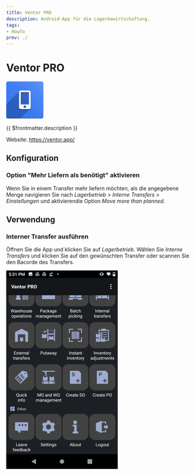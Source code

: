 ```yaml
---
title: Ventor PRO
description: Android-App für die Lagerbewirtschaftung.
tags:
- HowTo
prev: ./
---
```

# Ventor PRO
![](assets/odoo_icon_ventor.png)

{{ $frontmatter.description }}

Website: <https://ventor.app/>

## Konfiguration

### Option "Mehr Liefern als benötigt" aktivieren

Wenn Sie in einem Transfer mehr liefern möchten, als die angegebene Menge navigieren Sie nach *Lagerbetrieb > Interne Transfers > Einstellungen* und aktivierendie Option *Move more than planned*.

## Verwendung

### Interner Transfer ausführen

Öffnen Sie die App und klicken Sie auf *Lagerbetrieb*. Wählen Sie *Interne Transfers* und klicken Sie auf den gewünschten Transfer oder scannen Sie den Bacorde des Transfers.

![](assets/Ventor%20PRO%20start.png)
